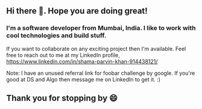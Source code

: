 ## Hi there 👋. Hope you are doing great! 

### I'm a software developer from Mumbai, India. I like to work with cool technologies and build stuff.
If you want to collaborate on any exciting project then I'm available.
Feel free to reach out to me at my LinkedIn profile, https://www.linkedin.com/in/shama-parvin-khan-914438121/

Note: I have an unused referral link for foobar challenge by google. If you're good at DS and Algo then message me on LinkedIn to get it. :)

## Thank you for stopping by 😄


<!--
**shamakhan/shamakhan** is a ✨ _special_ ✨ repository because its `README.md` (this file) appears on your GitHub profile.

Here are some ideas to get you started:

- 🔭 I’m currently working on ...
- 🌱 I’m currently learning ...
- 👯 I’m looking to collaborate on ...
- 🤔 I’m looking for help with ...
- 💬 Ask me about ...
- 📫 How to reach me: ...
- 😄 Pronouns: ...
- ⚡ Fun fact: ...
-->
